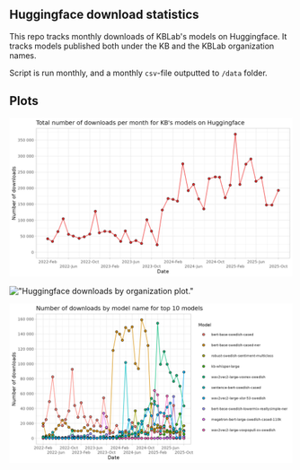 ## Huggingface download statistics

This repo tracks monthly downloads of KBLab's models on Huggingface. It tracks models published both under the KB and the KBLab organization names. 

Script is run monthly, and a monthly `csv`-file outputted to `/data` folder.

## Plots

!["Total downloads of KB:s models on Huggingface."](https://github.com/kb-labb/huggingface_stats/blob/main/plots/downloads_total.jpg)

!["Huggingface downloads by organization plot."](https://github.com/kb-labb/huggingface_stats/blob/main/plots/downloads_by_org.jpg)

!["Huggingface downloads by model plot."](https://github.com/kb-labb/huggingface_stats/blob/main/plots/downloads_by_model.jpg)